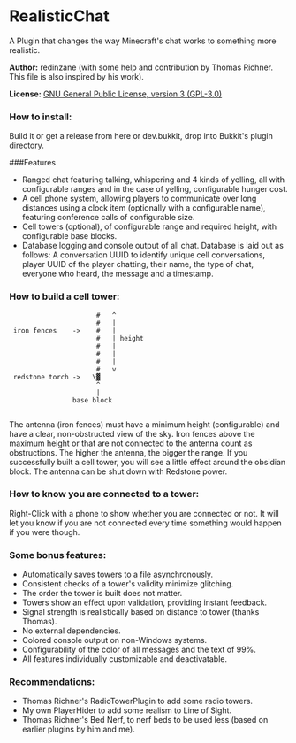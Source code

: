 RealisticChat
===========

A Plugin that changes the way Minecraft's chat works to something more realistic.


**Author:** redinzane (with some help and contribution by Thomas Richner. This file is also inspired by his work).

**License:** [GNU General Public License, version 3 (GPL-3.0)](http://opensource.org/licenses/gpl-3.0)

### How to install:

Build it or get a release from here or dev.bukkit, drop into Bukkit's plugin directory.

###Features
- Ranged chat featuring talking, whispering and 4 kinds of yelling, all with configurable ranges and in the case of yelling, configurable hunger cost.
- A cell phone system, allowing players to communicate over long distances using a clock item (optionally with a configurable name), featuring conference calls of configurable size.
- Cell towers (optional), of configurable range and required height, with configurable base blocks.
- Database logging and console output of all chat. Database is laid out as follows: A conversation UUID to identify unique cell conversations, player UUID of the player chatting, their name, the type of chat, everyone who heard, the message and a timestamp.

### How to build a cell tower:


```
                      #   ^
                      #   |
 iron fences    ->    #   |
                      #   | height
                      #   |
                      #   |
                      #   |
                      #   v
 redstone torch ->   \▓   
                      ^
                      |
                base block
                
```
                  
The antenna (iron fences) must have a minimum height (configurable) and have a clear, non-obstructed view of the sky. Iron fences above the maximum height or that are not connected to the antenna count as obstructions. The higher the antenna, the bigger the range. If you successfully built a cell tower, you will see a little effect around the obsidian block.
The antenna can be shut down with Redstone power. 

### How to know you are connected to a tower:
Right-Click with a phone to show whether you are connected or not. It will let you know if you are not connected every time something would happen if you were though.

### Some bonus features:
- Automatically saves towers to a file asynchronously.
- Consistent checks of a tower's validity minimize glitching.
- The order the tower is built does not matter.
- Towers show an effect upon validation, providing instant feedback.
- Signal strength is realistically based on distance to tower (thanks Thomas).
- No external dependencies.
- Colored console output on non-Windows systems.
- Configurability of the color of all messages and the text of 99%.
- All features individually customizable and deactivatable.

### Recommendations:
- Thomas Richner's RadioTowerPlugin to add some radio towers.
- My own PlayerHider to add some realism to Line of Sight.
- Thomas Richner's Bed Nerf, to nerf beds to be used less (based on earlier plugins by him and me).
